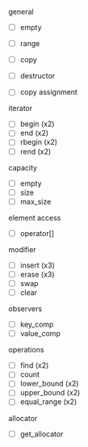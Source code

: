 general
- [ ] empty
- [ ] range
- [ ] copy

- [ ] destructor
- [ ] copy assignment

iterator
- [ ] begin (x2)
- [ ] end (x2)
- [ ] rbegin (x2)
- [ ] rend (x2)

capacity
- [ ] empty
- [ ] size
- [ ] max_size

element access
- [ ] operator[]

modifier
- [ ] insert (x3)
- [ ] erase (x3)
- [ ] swap
- [ ] clear

observers
- [ ] key_comp
- [ ] value_comp

operations
- [ ] find (x2)
- [ ] count
- [ ] lower_bound (x2)
- [ ] upper_bound (x2)
- [ ] equal_range (x2)

allocator
- [ ] get_allocator
